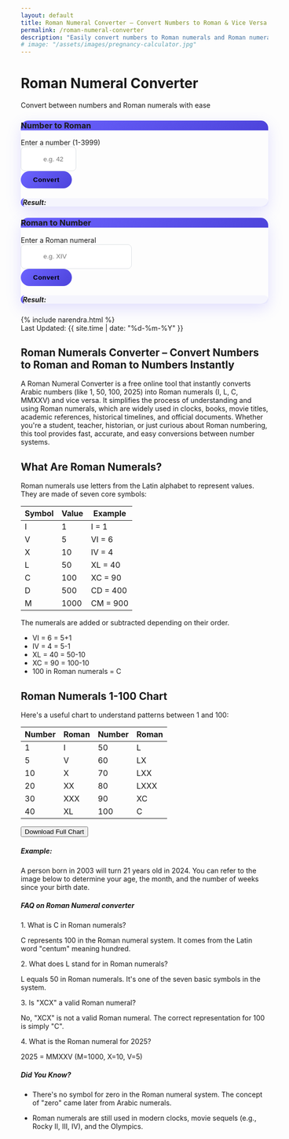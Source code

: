 ```yaml
---
layout: default
title: Roman Numeral Converter – Convert Numbers to Roman & Vice Versa
permalink: /roman-numeral-converter
description: "Easily convert numbers to Roman numerals and Roman numerals to numbers using our free Roman Numeral Converter tool. Instant results, accurate conversions, and user-friendly interface!"
# image: "/assets/images/pregnancy-calculator.jpg"
---
```

<style>
        :root {
            --primary-color: #6c63ff;
            --secondary-color: #4d44db;
            --light-color: #f8f9fa;
            --dark-color: #343a40;
        }
         .converter-card {
            border-radius: 15px;
            border: none;
            box-shadow: 0 10px 30px rgba(108, 99, 255, 0.2);
            transition: transform 0.3s ease;
        }
        .converter-card:hover {
            transform: translateY(-5px);
        }
        .card-header {
            border-radius: 15px 15px 0 0 !important;
            background: linear-gradient(135deg, var(--primary-color), var(--secondary-color));
        }
        .btn-convert {
            background: linear-gradient(135deg, var(--primary-color), var(--secondary-color));
            border: none;
            padding: 10px 25px;
            border-radius: 50px;
            font-weight: 600;
            letter-spacing: 0.5px;
            transition: all 0.3s ease;
        }
        .btn-convert:hover {
            transform: translateY(-2px);
            box-shadow: 0 5px 15px rgba(108, 99, 255, 0.4);
        }
        .result-box {
            background-color: rgba(108, 99, 255, 0.05);
            border-left: 4px solid var(--primary-color);
            border-radius: 8px;
        }
        .input-field {
            position: relative;
        }
        .input-field i {
            position: absolute;
            left: 15px;
            top: 50%;
            transform: translateY(-50%);
            color: var(--primary-color);
        }
        .input-field input {
            padding-left: 45px;
            border-radius: 8px;
            border: 1px solid #dee2e6;
            height: 50px;
        }
         .roman-header {
            background: linear-gradient(135deg, #6a11cb 0%, #2575fc 100%);
            color: white;
        }
        .symbol-card {
            transition: transform 0.3s;
            border-radius: 10px;
            box-shadow: 0 4px 6px rgba(0, 0, 0, 0.1);
        }
        .symbol-card:hover {
            transform: translateY(-5px);
        }
        .symbol-value {
            font-size: 1.5rem;
            font-weight: bold;
        }
        @media (max-width: 768px) {
            .converter-col {
                margin-bottom: 30px;
            }
        }
    </style>
<div class="container py-1">
        <div class="text-center mb-1">
            <h1 class="display-4 fw-bold">Roman Numeral Converter</h1>
            <p class="lead text-muted">Convert between numbers and Roman numerals with ease</p>
        </div>
        <div class="row justify-content-center">
            <!-- Number to Roman Converter -->
            <div class="col-lg-5 col-md-6 converter-col">
                <div class="card converter-card h-100">
                    <div class="card-header text-white">
                        <h3 class="card-title text-center mb-0 py-2">
                            <i class="fas fa-digital-tachograph me-2"></i>Number to Roman
                        </h3>
                    </div>
                    <div class="card-body d-flex flex-column">
                        <div class="mb-4">
                            <label for="numberInput" class="form-label fw-bold">Enter a number (1-3999)</label>
                            <div class="input-field mb-3">
                                <i class="fas fa-keyboard"></i>
                                <input type="number" class="form-control" id="numberInput" min="1" max="3999" placeholder="e.g. 42">
                            </div>
                        </div>
                        <div class="text-center mt-auto">
                            <button class="btn btn-convert text-white w-100" onclick="convertToRoman()">
                                <i class="fas fa-exchange-alt me-2"></i>Convert
                            </button>
                        </div>
                        <div class="mt-4 p-3 result-box">
                            <h5 class="d-flex align-items-center">
                                <i class="fas fa-history me-2"></i>Result:
                            </h5>
                            <div id="romanResult" class="fs-4 fw-bold text-primary"></div>
                        </div>
                    </div>
                </div>
            </div>
            <!-- Roman to Number Converter -->
            <div class="col-lg-5 col-md-6 converter-col">
                <div class="card converter-card h-100">
                    <div class="card-header text-white">
                        <h3 class="card-title text-center mb-0 py-2">
                            <i class="fas fa-font me-2"></i>Roman to Number
                        </h3>
                    </div>
                    <div class="card-body d-flex flex-column">
                        <div class="mb-4">
                            <label for="romanInput" class="form-label fw-bold">Enter a Roman numeral</label>
                            <div class="input-field mb-3">
                                <i class="fas fa-text-height"></i>
                                <input type="text" class="form-control text-uppercase" id="romanInput" placeholder="e.g. XIV">
                            </div>
                        </div>
                        <div class="text-center mt-auto">
                            <button class="btn btn-convert text-white w-100" onclick="convertToNumber()">
                                <i class="fas fa-exchange-alt me-2"></i>Convert
                            </button>
                        </div>
                        <div class="mt-4 p-3 result-box">
                            <h5 class="d-flex align-items-center">
                                <i class="fas fa-history me-2"></i>Result:
                            </h5>
                            <div id="numberResult" class="fs-4 fw-bold text-primary"></div>
                        </div>
                    </div>
                </div>
            </div>
        </div>
    </div>

<!-- Article Content -->
 <div class="article-container">
      <div class="d-flex flex-wrap justify-content-between align-items-center mb-4 pb-3 border-bottom">
        <div class="d-flex align-items-center">
          <div class=" p-2 "></div>
          <div>{% include narendra.html %}</div>
        </div>
        <div class="text-muted p-3">
          <i class="fas fa-calendar me-1"></i>Last Updated: {{ site.time | date: "%d-%m-%Y" }}
        </div>
      </div>

<!-- Section -->
<section class="mb-5">
 <h2>Roman Numerals Converter – Convert Numbers to Roman and Roman to Numbers Instantly</h2>
   <p>A Roman Numeral Converter is a free online tool that instantly converts Arabic numbers (like 1, 50, 100, 2025) into Roman numerals (I, L, C, MMXXV) and vice versa. It simplifies the process of understanding and using Roman numerals, which are widely used in clocks, books, movie titles, academic references, historical timelines, and official documents. Whether you're a student, teacher, historian, or just curious about Roman numbering, this tool provides fast, accurate, and easy conversions between number systems.</p>
  <!-- Information Sections -->
<section id="learn" class="mb-5">
            <div class="row g-4">
                <!-- What Are Roman Numerals -->
                <div class="col-lg-6">
                    <div class="card h-100 border-0 shadow-sm">
                        <div class=" bg-warning bg-opacity-10 py-3">
                            <h2 class="h4 mb-0"><i class="bi bi-question-circle-fill text-warning me-2"></i>What Are Roman Numerals?</h2>
                        </div>
                        <div class="card-body">
                            <p>Roman numerals use letters from the Latin alphabet to represent values. They are made of seven core symbols:</p>
                            <div class="table-responsive">
                                <table class="table table-bordered table-hover">
                                    <thead class="table-warning">
                                        <tr>
                                            <th>Symbol</th>
                                            <th>Value</th>
                                            <th>Example</th>
                                        </tr>
                                    </thead>
                                    <tbody>
                                        <tr><td>I</td><td>1</td><td>I = 1</td></tr>
                                        <tr><td>V</td><td>5</td><td>VI = 6</td></tr>
                                        <tr><td>X</td><td>10</td><td>IV = 4</td></tr>
                                        <tr><td>L</td><td>50</td><td>XL = 40</td></tr>
                                        <tr><td>C</td><td>100</td><td>XC = 90</td></tr>
                                        <tr><td>D</td><td>500</td><td>CD = 400</td></tr>
                                        <tr><td>M</td><td>1000</td><td>CM = 900</td></tr>
                                    </tbody>
                                </table>
                            </div>
                            <div class="alert alert-info mt-3">
                                <i class="bi bi-info-circle-fill me-2"></i>
                                The numerals are added or subtracted depending on their order.
                            <br><ul><li>VI = 6 = 5+1</li><li>IV = 4 = 5-1 </li><li>XL = 40 = 50-10 </li><li>XC = 90 = 100-10</li><li>100 in Roman numerals = C</li></ul>
                            </div>
                        </div>
                    </div>
                </div>
                <!-- Roman Numerals Chart -->
                <div class="col-lg-6">
                    <div class="card h-100 border-0 shadow-sm">
                        <div class=" bg-info bg-opacity-10 py-3 ">
                            <h2 class="h4 mb-0"><i class="bi bi-table text-info me-2"></i>Roman Numerals 1-100 Chart</h2>
                        </div>
                        <div class="card-body">
                            <p>Here's a useful chart to understand patterns between 1 and 100:</p>
                            <div class="table-responsive">
                                <table class="table table-bordered table-striped">
                                    <thead class="table-info">
                                        <tr>
                                            <th>Number</th>
                                            <th>Roman</th>
                                            <th>Number</th>
                                            <th>Roman</th>
                                        </tr>
                                    </thead>
                                    <tbody>
                                        <tr><td>1</td><td>I</td><td>50</td><td>L</td></tr>
                                        <tr><td>5</td><td>V</td><td>60</td><td>LX</td></tr>
                                        <tr><td>10</td><td>X</td><td>70</td><td>LXX</td></tr>
                                        <tr><td>20</td><td>XX</td><td>80</td><td>LXXX</td></tr>
                                        <tr><td>30</td><td>XXX</td><td>90</td><td>XC</td></tr>
                                        <tr><td>40</td><td>XL</td><td>100</td><td>C</td></tr>
                                    </tbody>
                                </table>
                            </div>
                            <div class="text-center mt-3">
                                <button class="btn btn-outline-info">
                                    <i class="bi bi-download me-2"></i>Download Full Chart
                                </button>
                            </div>
                        </div>
                    </div>
                </div>






                      
 <!-- highlight-box-->
 <div class="highlight-box">
   <h5><i class="fas fa-lightbulb text-warning me-2"></i>Example:</h5>
    <p class="mb-0">A person born in 2003 will turn 21 years old in 2024. You can refer to the image below to determine your age, the month, and the number of weeks since your birth date.</p>
    </div>

 </div>

 </section>
      <!-- FAQ Section -->
      <section class="mb-5">
        <h5 class="mb-4">FAQ on Roman Numeral converter</h5>
        <div class="card mb-3 border-0 bg-light">
          <div class="card-body ">
            <div class="fw-bold text-primary">1. What is C in Roman numerals?</div>
            <p class="mb-0">C represents 100 in the Roman numeral system. It comes from the Latin word "centum" meaning hundred.</p>
          </div>
        </div>
        <div class="card mb-3 border-0 bg-light">
          <div class="card-body ">
            <div class="fw-bold text-primary"> 2. What does L stand for in Roman numerals?</div>
            <p class="mb-0">L equals 50 in Roman numerals. It's one of the seven basic symbols in the system.</p>
          </div>
        </div>
        <div class="card mb-3 border-0 bg-light">
          <div class="card-body ">
            <div class="fw-bold text-primary"> 3. Is "XCX" a valid Roman numeral? </div>
            <p class="mb-0"> No, "XCX" is not a valid Roman numeral. The correct representation for 100 is simply "C".</p>
          </div>
        </div>
        <div class="card mb-3 border-0 bg-light">
          <div class="card-body ">
            <div class="fw-bold text-primary"> 4.  What is the Roman numeral for 2025?</div>
            <p class="mb-0">2025 = MMXXV (M=1000, X=10, V=5)</p>
          </div>
        </div>
      </section>
<!-- Did You Know? -->
<div class="card border-0 bg-light mb-5 p-3">
 <h5 class="d-flex align-items-center"><i class="fas fa-info-circle me-3 text-primary"></i>Did You Know?</h5>
 <ul>
  <li><p class="mb-0">There's no symbol for zero in the Roman numeral system. The concept of "zero" came later from Arabic numerals.</p></li>
  <li><p>Roman numerals are still used in modern clocks, movie sequels (e.g., Rocky II, III, IV), and the Olympics.</p></li></ul>
 </div>










<script src="{{ '/assets/js/roman.js' | relative_url }}"></script>

